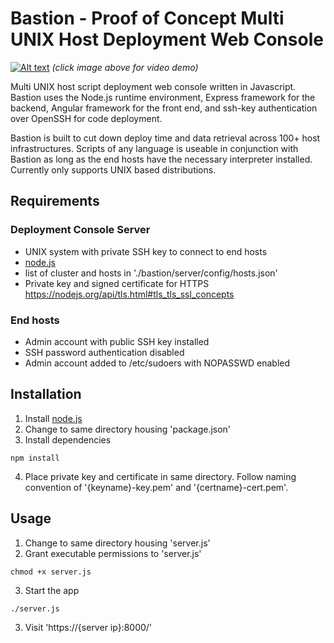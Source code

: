# Bastion - Proof of Concept Multi UNIX Host Deployment Web Console

[![Alt text](https://img.youtube.com/vi/kEK51jJxE8A/maxresdefault.jpg)](https://www.youtube.com/embed/kEK51jJxE8A?rel=0;autohide=1;showinfo=0;color=white;cc_load_policy=1)
*(click image above for video demo)*

Multi UNIX host script deployment web console written in Javascript. Bastion uses the Node.js runtime environment, Express framework for the backend, Angular framework for the front end, and ssh-key authentication over OpenSSH for code deployment.

Bastion is built to cut down deploy time and data retrieval across 100+ host infrastructures. Scripts of any language is useable in conjunction with Bastion as long as the end hosts have the necessary interpreter installed. Currently only supports UNIX based distributions.

## Requirements
### Deployment Console Server
- UNIX system with private SSH key to connect to end hosts
- [node.js](https://nodejs.org/en/)
- list of cluster and hosts in './bastion/server/config/hosts.json'
- Private key and signed certificate for HTTPS https://nodejs.org/api/tls.html#tls_tls_ssl_concepts

### End hosts
- Admin account with public SSH key installed
- SSH password authentication disabled
- Admin account added to /etc/sudoers with NOPASSWD enabled

## Installation
1. Install [node.js](https://nodejs.org/en/)
2. Change to same directory housing 'package.json'
3. Install dependencies
```
npm install
```
4. Place private key and certificate in same directory.  Follow naming convention of '{keyname}-key.pem' and '{certname}-cert.pem'.

## Usage
1. Change to same directory housing 'server.js'
2. Grant executable permissions to 'server.js'
```
chmod +x server.js
```
3. Start the app
```
./server.js
```
3. Visit 'https://{server ip}:8000/'
